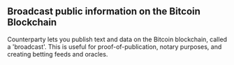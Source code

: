 Broadcast public information on the Bitcoin Blockchain
---------------------------

Counterparty lets you publish text and data on the Bitcoin blockchain, called a 'broadcast'. This is useful for proof-of-publication, notary purposes, and creating betting feeds and oracles. 
